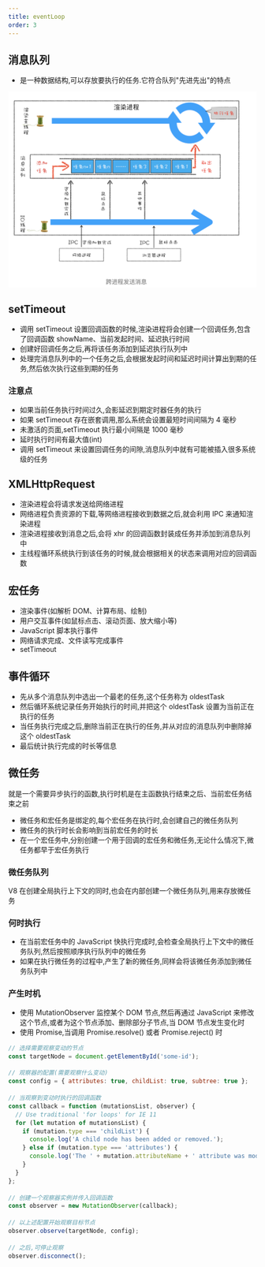 ```yaml
---
title: eventLoop
order: 3
---
```


## 消息队列

- 是一种数据结构,可以存放要执行的任务.它符合队列"先进先出"的特点

![](../assets/browser/msgQueue.png)

## setTimeout

- 调用 setTimeout 设置回调函数的时候,渲染进程将会创建一个回调任务,包含了回调函数 showName、当前发起时间、延迟执行时间
- 创建好回调任务之后,再将该任务添加到延迟执行队列中
- 处理完消息队列中的一个任务之后,会根据发起时间和延迟时间计算出到期的任务,然后依次执行这些到期的任务

### 注意点

- 如果当前任务执行时间过久,会影延迟到期定时器任务的执行
- 如果 setTimeout 存在嵌套调用,那么系统会设置最短时间间隔为 4 毫秒
- 未激活的页面,setTimeout 执行最小间隔是 1000 毫秒
- 延时执行时间有最大值(int)
- 调用 setTimeout 来设置回调任务的间隙,消息队列中就有可能被插入很多系统级的任务

## XMLHttpRequest

- 渲染进程会将请求发送给网络进程
- 网络进程负责资源的下载,等网络进程接收到数据之后,就会利用 IPC 来通知渲染进程
- 渲染进程接收到消息之后,会将 xhr 的回调函数封装成任务并添加到消息队列中
- 主线程循环系统执行到该任务的时候,就会根据相关的状态来调用对应的回调函数

## 宏任务

- 渲染事件(如解析 DOM、计算布局、绘制)
- 用户交互事件(如鼠标点击、滚动页面、放大缩小等)
- JavaScript 脚本执行事件
- 网络请求完成、文件读写完成事件
- setTimeout

## 事件循环

- 先从多个消息队列中选出一个最老的任务,这个任务称为 oldestTask
- 然后循环系统记录任务开始执行的时间,并把这个 oldestTask 设置为当前正在执行的任务
- 当任务执行完成之后,删除当前正在执行的任务,并从对应的消息队列中删除掉这个 oldestTask
- 最后统计执行完成的时长等信息

## 微任务

就是一个需要异步执行的函数,执行时机是在主函数执行结束之后、当前宏任务结束之前

- 微任务和宏任务是绑定的,每个宏任务在执行时,会创建自己的微任务队列
- 微任务的执行时长会影响到当前宏任务的时长
- 在一个宏任务中,分别创建一个用于回调的宏任务和微任务,无论什么情况下,微任务都早于宏任务执行

### 微任务队列

V8 在创建全局执行上下文的同时,也会在内部创建一个微任务队列,用来存放微任务

### 何时执行

- 在当前宏任务中的 JavaScript 快执行完成时,会检查全局执行上下文中的微任务队列,然后按照顺序执行队列中的微任务
- 如果在执行微任务的过程中,产生了新的微任务,同样会将该微任务添加到微任务队列中

### 产生时机

- 使用 MutationObserver 监控某个 DOM 节点,然后再通过 JavaScript 来修改这个节点,或者为这个节点添加、删除部分子节点,当 DOM 节点发生变化时
- 使用 Promise,当调用 Promise.resolve() 或者 Promise.reject() 时

```js
// 选择需要观察变动的节点
const targetNode = document.getElementById('some-id');

// 观察器的配置(需要观察什么变动)
const config = { attributes: true, childList: true, subtree: true };

// 当观察到变动时执行的回调函数
const callback = function (mutationsList, observer) {
  // Use traditional 'for loops' for IE 11
  for (let mutation of mutationsList) {
    if (mutation.type === 'childList') {
      console.log('A child node has been added or removed.');
    } else if (mutation.type === 'attributes') {
      console.log('The ' + mutation.attributeName + ' attribute was modified.');
    }
  }
};

// 创建一个观察器实例并传入回调函数
const observer = new MutationObserver(callback);

// 以上述配置开始观察目标节点
observer.observe(targetNode, config);

// 之后,可停止观察
observer.disconnect();
```
